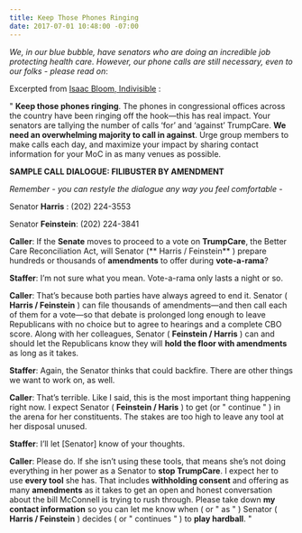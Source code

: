 ```yaml
---
title: Keep Those Phones Ringing
date: 2017-07-01 10:48:00 -07:00
---
```


*We, in our blue bubble, have senators who are doing an incredible job protecting health care.  However, our phone calls are still necessary, even to our folks - please read on*:

Excerpted from [Isaac Bloom, Indivisible](https://www.indivisibleguide.com/resource/july-recess-action-plan/) :

"  **Keep those phones ringing**. The phones in congressional offices across the country have been ringing off the hook—this has real impact. Your senators are tallying the number of calls ‘for’ and ‘against’ TrumpCare. **We need an overwhelming majority to call in against**. Urge group members to make calls each day, and maximize your impact by sharing contact information for your MoC in as many venues as possible.

**SAMPLE CALL DIALOGUE: FILIBUSTER BY AMENDMENT**

*Remember - you can restyle the dialogue any way you feel comfortable -* 

Senator **Harris** : (202) 224-3553

Senator **Feinstein**: (202) 224-3841

**Caller**: If the **Senate** moves to proceed to a vote on **TrumpCare**, the Better Care Reconciliation Act, will Senator (** Harris / Feinstein** ) prepare hundreds or thousands of **amendments** to offer during **vote-a-rama**?

**Staffer**: I’m not sure what you mean. Vote-a-rama only lasts a night or so.

**Caller**: That’s because both parties have always agreed to end it. Senator ( **Harris / Feinstein** ) can file thousands of amendments—and then call each of them for a vote—so that debate is prolonged long enough to leave Republicans with no choice but to agree to hearings and a complete CBO score. Along with her colleagues, Senator ( **Feinstein / Harris** ) can and should let the Republicans know they will **hold the floor with amendments** as long as it takes.

**Staffer**: Again, the Senator thinks that could backfire. There are other things we want to work on, as well.

**Caller**: That’s terrible. Like I said, this is the most important thing happening right now. I expect Senator ( **Feinstein / Haris** ) to get (or " continue " ) in the arena for her constituents. The stakes are too high to leave any tool at her disposal unused.

**Staffer**: I’ll let [Senator] know of your thoughts.

**Caller**: Please do. If she isn’t using these tools, that means she’s not doing everything in her power as a Senator to **stop TrumpCare**. I expect her to use **every tool** she has. That includes **withholding consent** and offering as many **amendments** as it takes to get an open and honest conversation about the bill McConnell is trying to rush through. Please take down **my contact information** so you can let me know when  ( or " as " ) Senator ( **Harris / Feinstein** ) decides ( or " continues " ) to **play hardball**.  "